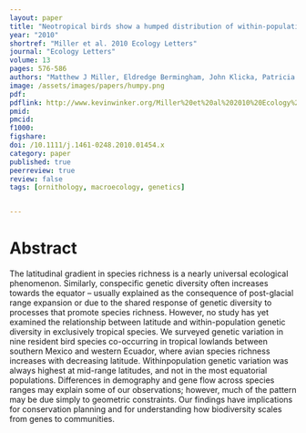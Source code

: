 ```yaml
---
layout: paper
title: "Neotropical birds show a humped distribution of within‐population genetic diversity along a latitudinal transect"
year: "2010"
shortref: "Miller et al. 2010 Ecology Letters"
journal: "Ecology Letters"
volume: 13
pages: 576-586
authors: "Matthew J Miller, Eldredge Bermingham, John Klicka, Patricia Escalante, Kevin Winker"
image: /assets/images/papers/humpy.png
pdf: 
pdflink: http://www.kevinwinker.org/Miller%20et%20al%202010%20Ecology%20Letters%20on%20humped%20distribution%20of%20genetic%20diversity.pdf
pmid: 
pmcid: 
f1000: 
figshare: 
doi: /10.1111/j.1461-0248.2010.01454.x
category: paper
published: true
peerreview: true
review: false
tags: [ornithology, macroecology, genetics]


---
```


# Abstract
The latitudinal gradient in species richness is a nearly universal ecological phenomenon.
Similarly, conspecific genetic diversity often increases towards the equator – usually
explained as the consequence of post-glacial range expansion or due to the shared
response of genetic diversity to processes that promote species richness. However, no
study has yet examined the relationship between latitude and within-population genetic
diversity in exclusively tropical species. We surveyed genetic variation in nine resident
bird species co-occurring in tropical lowlands between southern Mexico and western
Ecuador, where avian species richness increases with decreasing latitude. Withinpopulation
genetic variation was always highest at mid-range latitudes, and not in the
most equatorial populations. Differences in demography and gene flow across species
ranges may explain some of our observations; however, much of the pattern may be due
simply to geometric constraints. Our findings have implications for conservation
planning and for understanding how biodiversity scales from genes to communities.